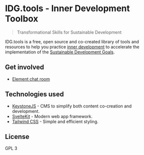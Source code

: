 # IDG.tools - Inner Development Toolbox

> Transformational Skills for Sustainable Development

IDG.tools is a free, open source and co-created library of tools and resources to help you practice [inner development](https://www.innerdevelopmentgoals.org) to accelerate the implementation of the [Sustainable Development Goals](https://www.undp.org/sustainable-development-goals).

## Get involved

-   [Element chat room](https://app.element.io/#/room/#idg-tools:community.innerdevelopmentgoals.org)

## Technologies used

-   [KeystoneJS](https://keystonejs.com) - CMS to simplify both content co-creation and development.
-   [SvelteKit](https://kit.svelte.dev) - Modern web app framework.
-   [Tailwind CSS](https://tailwindcss.com/) - Simple and efficient styling.

## License

GPL 3
